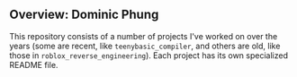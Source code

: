 ## Overview: Dominic Phung

This repository consists of a number of projects I've worked on over the years (some are recent, like `teenybasic_compiler`, and others are old, like those in `roblox_reverse_engineering`). Each project has its own specialized README file.